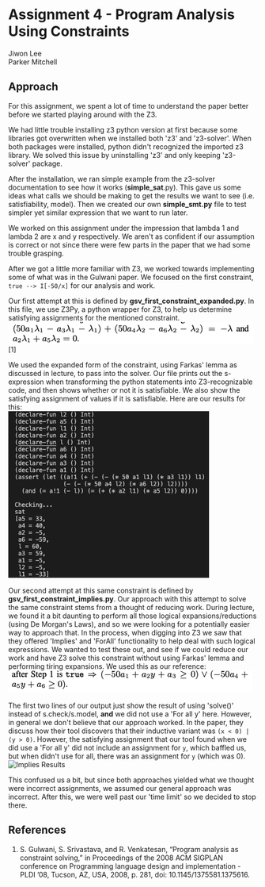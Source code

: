 

# Assignment 4 - Program Analysis Using Constraints

Jiwon Lee <br>
Parker Mitchell


## Approach
For this assignment, we spent a lot of time to understand the paper better before we started playing around with the Z3. 

We had little trouble installing z3 python version at first because some libraries got overwritten when we installed both 'z3' and 'z3-solver'. When both packages were installed, python didn't recognized the imported z3 library. We solved this issue by uninstalling 'z3' and only keeping 'z3-solver' package. 

After the installation, we ran simple example from the z3-solver documentation to see how it works (__simple_sat__.py). This gave us some ideas what calls we should be making to get the results we want to see (i.e. satisfiability, model). Then we created our own __simple_smt.py__ file to test simpler yet similar expression that we want to run later. 

We worked on this assignment under the impression that lambda 1 and lambda 2 are x and y respectively. We aren't as confident if our assumption is correct or not since there were few parts in the paper that we had some trouble grasping.

After we got a little more familiar with Z3, we worked towards implementing some of what was in the Gulwani paper. We focused on the first constraint, `true --> I[-50/x]` for our analysis and work.

Our first attempt at this is defined by __gsv_first_constraint_expanded.py__. In this file, we use Z3Py, a python wrapper for Z3, to help us determine satisfying assignments for the mentioned constraint. <br>
![Expanded Constraint](images/farkas_lemma.png) [1]

We used the expanded form of the constraint, using Farkas' lemma as discussed in lecture, to pass into the solver. Our file prints out the s-expression when transforming the python statements into Z3-recognizable code, and then shows whether or not it is satisfiable. We also show the satisfying assignment of values if it is satisfiable. Here are our results for this: <br>
![Expanded Results](images/first_constraint.png)

Our second attempt at this same constraint is defined by __gsv_first_constraint_implies.py__. Our approach with this attempt to solve the same constraint stems from a thought of reducing work. During lecture, we found it a bit daunting to perform all those logical expansions/reductions (using De Morgan's Laws), and so we were looking for a potentially easier way to approach that. In the process, when digging into Z3 we saw that they offered 'Implies' and 'ForAll' functionality to help deal with such logical expressions. We wanted to test these out, and see if we could reduce our work and have Z3 solve this constraint without using Farkas' lemma and performing tiring expansions. We used this as our reference: <br>
![Implies Reference](images/second.png)

The first two lines of our output just show the result of using 'solve()' instead of s.check/s.model, **and** we did not use a 'For all y' here. However, in general we don't believe that our approach worked. In the paper, they discuss how their tool discovers that their inductive variant was `(x < 0) | (y > 0)`. However, the satisfying assignment that our tool found when we did use a 'For all y' did not include an assignment for `y`, which baffled us, but when didn't use for all, there was an assignment for `y` (which was 0). <br>
![Implies Results](second_const_updated/second.png)

 This confused us a bit, but since both approaches yielded what we thought were incorrect assignments, we assumed our general approach was incorrect. After this, we were well past our 'time limit' so we decided to stop there.


## References
1. S. Gulwani, S. Srivastava, and R. Venkatesan, “Program analysis as constraint solving,” in Proceedings of the 2008 ACM SIGPLAN conference on Programming language design and implementation  - PLDI ’08, Tucson, AZ, USA, 2008, p. 281, doi: 10.1145/1375581.1375616.


